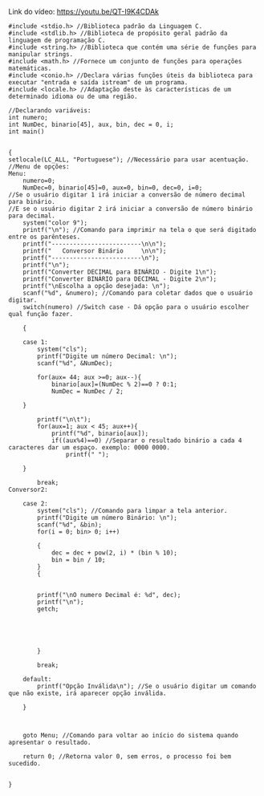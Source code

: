 Link do vídeo: https://youtu.be/QT-I9K4CDAk

    #include <stdio.h> //Biblioteca padrão da Linguagem C.
    #include <stdlib.h> //Biblioteca de propósito geral padrão da linguagem de programação C.
    #include <string.h> //Biblioteca que contém uma série de funções para manipular strings.
    #include <math.h> //Fornece um conjunto de funções para operações matemáticas.
    #include <conio.h> //Declara várias funções úteis da biblioteca para executar "entrada e saída istream" de um programa.
    #include <locale.h> //Adaptação deste às características de um determinado idioma ou de uma região.

    //Declarando variáveis:
    int numero;
    int NumDec, binario[45], aux, bin, dec = 0, i;
    int main()


    {
    setlocale(LC_ALL, "Portuguese"); //Necessário para usar acentuação.
    //Menu de opções:
    Menu:
        numero=0;
        NumDec=0, binario[45]=0, aux=0, bin=0, dec=0, i=0;
    //Se o usuário digitar 1 irá iniciar a conversão de número decimal para binário.
    //E se o usuário digitar 2 irá iniciar a conversão de número binário para decimal.
        system("color 9");
        printf("\n"); //Comando para imprimir na tela o que será digitado entre os parênteses.
        printf("-------------------------\n\n");
        printf("   Conversor Binário     \n\n");
        printf("-------------------------\n");
        printf("\n");
        printf("Converter DECIMAL para BINÁRIO - Digite 1\n");
        printf("Converter BINÁRIO para DECIMAL - Digite 2\n");
        printf("\nEscolha a opção desejada: \n");
        scanf("%d", &numero); //Comando para coletar dados que o usuário digitar.
        switch(numero) //Switch case - Dá opção para o usuário escolher qual função fazer.

        {

        case 1:
            system("cls");
            printf("Digite um número Decimal: \n");
            scanf("%d", &NumDec);

            for(aux= 44; aux >=0; aux--){
                binario[aux]=(NumDec % 2)==0 ? 0:1;
                NumDec = NumDec / 2;

        }

            printf("\n\t");
            for(aux=1; aux < 45; aux++){
                printf("%d", binario[aux]);
                if((aux%4)==0) //Separar o resultado binário a cada 4 caracteres dar um espaço. exemplo: 0000 0000.
                    printf(" ");

        }

            break;
    Conversor2:

        case 2:
            system("cls"); //Comando para limpar a tela anterior.
            printf("Digite um número Binário: \n");
            scanf("%d", &bin);
            for(i = 0; bin> 0; i++)

            {
                dec = dec + pow(2, i) * (bin % 10);
                bin = bin / 10;
            }
            {


            printf("\nO numero Decimal é: %d", dec);
            printf("\n");
            getch;





            }

            break;

        default:
            printf("Opção Inválida\n"); //Se o usuário digitar um comando que não existe, irá aparecer opção inválida.

        }



        goto Menu; //Comando para voltar ao início do sistema quando apresentar o resultado.

        return 0; //Retorna valor 0, sem erros, o processo foi bem sucedido.


    }
